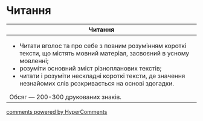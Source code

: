 <div id="hypercomments_widget" class="js-hypercomments-widget invisible"></div>

# Читання

<table>
<thead>
  <tr>
    <th>Читання</th>
  </tr>
</thead>
<tbody>
<td style="vertical-align:top !important;">
<ul>
<li>Читати вголос та про себе з повним розумінням короткі тексти, що містять мовний матеріал, засвоєний в усному мовленні;</li>
<li>розуміти основний зміст різнопланових текстів;</li>
<li>читати і розуміти нескладні короткі тексти, де значення незнайомих слів розкривається на основі здогадки.</li>
</ul>
Обсяг — 200-300 друкованих знаків.<br>
</td>
</tbody>
</table>

<div class="js-hypercomments-container">
    <a href="http://hypercomments.com" class="hc-link" title="comments widget">comments powered by HyperComments</a>
</div>